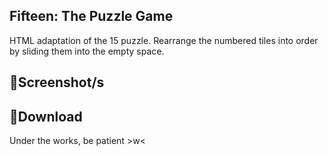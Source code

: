 ## Fifteen: The Puzzle Game
HTML adaptation of the 15 puzzle. Rearrange the numbered tiles into order by sliding them into the empty space.

## 📸**Screenshot/s**

## 💾**Download**
Under the works, be patient >w<
